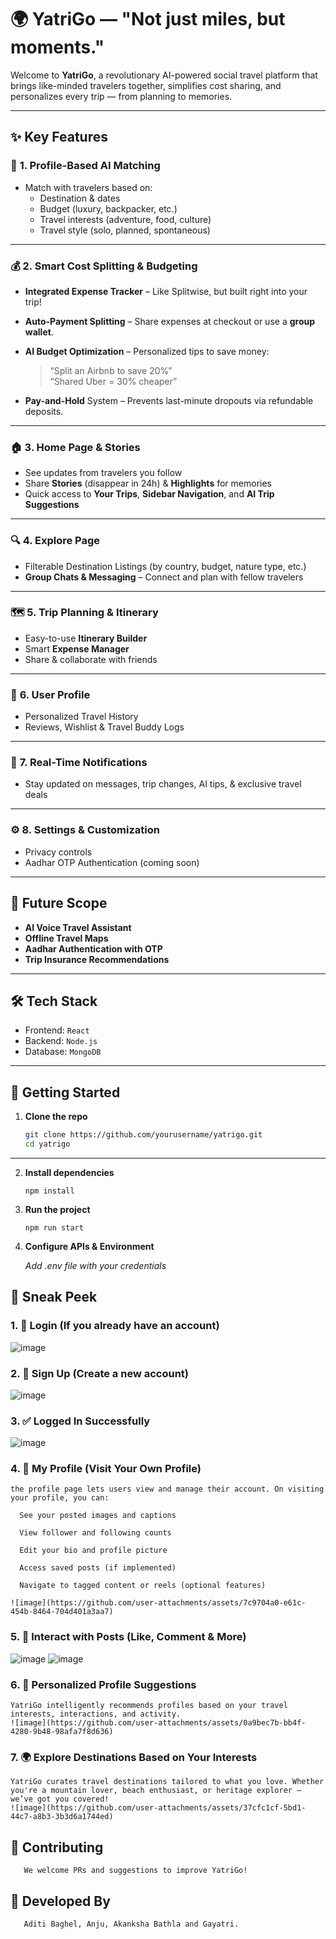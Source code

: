 # 🌍 YatriGo — "Not just miles, but moments."

Welcome to **YatriGo**, a revolutionary AI-powered social travel platform that brings like-minded travelers together, simplifies cost sharing, and personalizes every trip — from planning to memories.


---

## ✨ Key Features

### 🔗 **1. Profile-Based AI Matching**
- Match with travelers based on:
  - Destination & dates
  - Budget (luxury, backpacker, etc.)
  - Travel interests (adventure, food, culture)
  - Travel style (solo, planned, spontaneous)

---

### 💰 **2. Smart Cost Splitting & Budgeting**
- **Integrated Expense Tracker** – Like Splitwise, but built right into your trip!
- **Auto-Payment Splitting** – Share expenses at checkout or use a **group wallet**.
- **AI Budget Optimization** – Personalized tips to save money:
  > “Split an Airbnb to save 20%”  
  > “Shared Uber = 30% cheaper”

- **Pay-and-Hold** System – Prevents last-minute dropouts via refundable deposits.

---

### 🏠 **3. Home Page & Stories**
- See updates from travelers you follow
- Share **Stories** (disappear in 24h) & **Highlights** for memories
- Quick access to **Your Trips**, **Sidebar Navigation**, and **AI Trip Suggestions**

---

### 🔍 **4. Explore Page**
- Filterable Destination Listings (by country, budget, nature type, etc.)
- **Group Chats & Messaging** – Connect and plan with fellow travelers

---

### 🗺️ **5. Trip Planning & Itinerary**
- Easy-to-use **Itinerary Builder**
- Smart **Expense Manager**
- Share & collaborate with friends

---

### 👤 **6. User Profile**
- Personalized Travel History
- Reviews, Wishlist & Travel Buddy Logs

---

### 🔔 **7. Real-Time Notifications**
- Stay updated on messages, trip changes, AI tips, & exclusive travel deals

---

### ⚙️ **8. Settings & Customization**
- Privacy controls
- Aadhar OTP Authentication (coming soon)

---

## 🔮 Future Scope
- **AI Voice Travel Assistant**
- **Offline Travel Maps**
- **Aadhar Authentication with OTP**
- **Trip Insurance Recommendations**

---

## 🛠️ Tech Stack
- Frontend: `React` 
- Backend: `Node.js` 
- Database: `MongoDB`
  
---

## 🚀 Getting Started

1. **Clone the repo**
   ```bash
   git clone https://github.com/yourusername/yatrigo.git
   cd yatrigo

---

 2. **Install dependencies**

    ```npm install```

 3. **Run the project**

    ```npm run start```

 4. **Configure APIs & Environment**

    *Add .env file with your credentials*
    
## 📸 Sneak Peek
### 1. 🔐 Login (If you already have an account)
   ![image](https://github.com/user-attachments/assets/37673a44-3968-4e0d-bdb3-a500c8e8eda0)
   
### 2. 📝 Sign Up (Create a new account)
   ![image](https://github.com/user-attachments/assets/d56a1e43-e115-4609-ae77-248dc35a7263)
   
### 3. ✅ Logged In Successfully
   ![image](https://github.com/user-attachments/assets/0afd0a59-2ab8-49a6-8a15-a637ab26337b)
  
### 4. 👤 My Profile (Visit Your Own Profile)
    the profile page lets users view and manage their account. On visiting your profile, you can:

      See your posted images and captions
  
      View follower and following counts
  
      Edit your bio and profile picture
  
      Access saved posts (if implemented)
  
      Navigate to tagged content or reels (optional features)

    ![image](https://github.com/user-attachments/assets/7c9704a0-e61c-454b-8464-704d401a3aa7)
    
### 5. 💬 Interact with Posts (Like, Comment & More)
   ![image](https://github.com/user-attachments/assets/b39bb132-ac02-4cfd-a87f-f07e73c0a963)
   ![image](https://github.com/user-attachments/assets/a71d79ac-3ffa-47ae-8336-eec4ea1e0486)

### 6. 🎯 Personalized Profile Suggestions

    YatriGo intelligently recommends profiles based on your travel interests, interactions, and activity.
    ![image](https://github.com/user-attachments/assets/0a9bec7b-bb4f-4280-9b48-98afa7f8d636)
    
### 7. 🌍 Explore Destinations Based on Your Interests

    YatriGo curates travel destinations tailored to what you love. Whether you're a mountain lover, beach enthusiast, or heritage explorer — we’ve got you covered!
    ![image](https://github.com/user-attachments/assets/37cfc1cf-5bd1-44c7-a8b3-3b3d6a1744ed)
### 







## 🤝 Contributing

       We welcome PRs and suggestions to improve YatriGo!

       
## 👾 Developed By
       Aditi Baghel, Anju, Akanksha Bathla and Gayatri.
